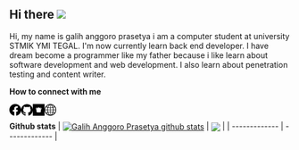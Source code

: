 <h2> Hi there <img src="https://media.giphy.com/media/mGcNjsfWAjY5AEZNw6/giphy.gif" width="50"></h2>

Hi, my name is galih anggoro prasetya i am a computer student at university STMIK YMI TEGAL. I'm now currently learn back end developer. I have dream become a programmer like my father because i like learn about software development and web development. I also learn about penetration testing and content writer.

**How to connect with me**

<a href="https://web.facebook.com/galih.ap.357/"><img align="left" src="https://raw.githubusercontent.com/galihap76/galihap76/main/images/facebook.svg" alt="galihap76 | facebook" width="21px"/></a>
<a href="https://github.com/galihap76"><img align="left" src="https://raw.githubusercontent.com/galihap76/galihap76/main/images/github.svg" alt="galihap76 | github" width="21px"/></a>
<a href="https://galihap76.showwcase.com/"><img align="left" src="https://raw.githubusercontent.com/galihap76/galihap76/main/images/showwcase.svg" alt="galihap76 | showwcase" width="21px"/></a>
<a href="https://galihap76.github.io/"><img align="left" src="https://raw.githubusercontent.com/galihap76/galihap76/main/images/website.svg" alt="galihap76 | website" width="21px"/></a>
</br>

**Github stats**
| <a href="https://github.com/anuraghazra/github-readme-stats"><img align="center" src="https://github-readme-stats.vercel.app/api?username=galihap76&show_icons=true&bg_color=0000" alt="Galih Anggoro Prasetya github stats" /></a> | <a href="https://github.com/anuraghazra/github-readme-stats"><img align="center" src="https://github-readme-stats.vercel.app/api/top-langs/?username=galihap76&langs_count=10&hide=batchfile,pascal,hack,roff,shell,scss&layout=compact&bg_color=0000" /></a> |
| ------------- | ------------- |
